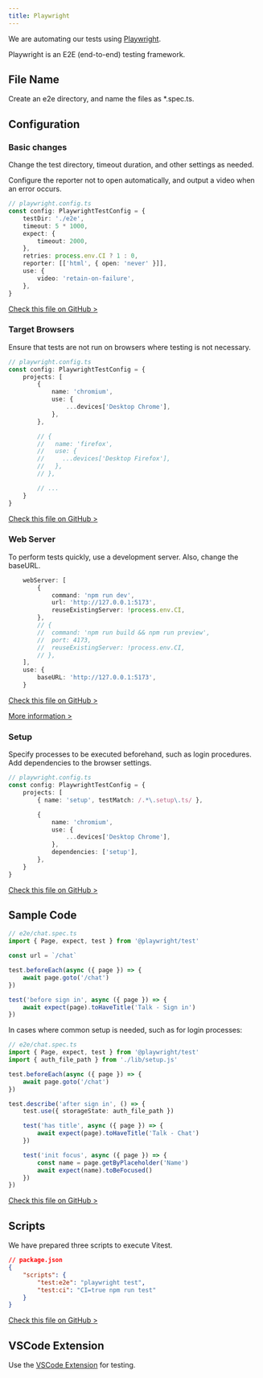 ```yaml
---
title: Playwright
---
```


We are automating our tests using [Playwright](https://playwright.dev/).

Playwright is an E2E (end-to-end) testing framework.

## File Name

Create an e2e directory, and name the files as \*.spec.ts.

## Configuration

### Basic changes

Change the test directory, timeout duration, and other settings as needed.

Configure the reporter not to open automatically, and output a video when an error occurs.

```ts
// playwright.config.ts
const config: PlaywrightTestConfig = {
	testDir: './e2e',
	timeout: 5 * 1000,
	expect: {
		timeout: 2000,
	},
	retries: process.env.CI ? 1 : 0,
	reporter: [['html', { open: 'never' }]],
	use: {
		video: 'retain-on-failure',
	},
}
```

[Check this file on GitHub >](https://github.com/sinProject-Inc/talk/blob/main/playwright.config.ts)

### Target Browsers

Ensure that tests are not run on browsers where testing is not necessary.

```ts
// playwright.config.ts
const config: PlaywrightTestConfig = {
	projects: [
		{
			name: 'chromium',
			use: {
				...devices['Desktop Chrome'],
			},
		},

		// {
		//   name: 'firefox',
		//   use: {
		//     ...devices['Desktop Firefox'],
		//   },
		// },

		// ...
	}
}
```

[Check this file on GitHub >](https://github.com/sinProject-Inc/talk/blob/main/playwright.config.ts)

### Web Server

To perform tests quickly, use a development server. Also, change the baseURL.

```ts
	webServer: [
		{
			command: 'npm run dev',
			url: 'http://127.0.0.1:5173',
			reuseExistingServer: !process.env.CI,
		},
		// {
		// 	command: 'npm run build && npm run preview',
		// 	port: 4173,
		// 	reuseExistingServer: !process.env.CI,
		// },
	],
	use: {
		baseURL: 'http://127.0.0.1:5173',
	}
```

[Check this file on GitHub >](https://github.com/sinProject-Inc/talk/blob/main/playwright.config.ts)

[More information >](https://playwright.dev/docs/test-webserver#adding-a-baseurl)

### Setup

Specify processes to be executed beforehand, such as login procedures. Add dependencies to the browser settings.

```ts
// playwright.config.ts
const config: PlaywrightTestConfig = {
	projects: [
		{ name: 'setup', testMatch: /.*\.setup\.ts/ },

		{
			name: 'chromium',
			use: {
				...devices['Desktop Chrome'],
			},
			dependencies: ['setup'],
		},
	}
}
```

[Check this file on GitHub >](https://github.com/sinProject-Inc/talk/blob/main/playwright.config.ts)

## Sample Code

```ts
// e2e/chat.spec.ts
import { Page, expect, test } from '@playwright/test'

const url = `/chat`

test.beforeEach(async ({ page }) => {
	await page.goto('/chat')
})

test('before sign in', async ({ page }) => {
	await expect(page).toHaveTitle('Talk - Sign in')
})
```

In cases where common setup is needed, such as for login processes:

```ts
// e2e/chat.spec.ts
import { Page, expect, test } from '@playwright/test'
import { auth_file_path } from './lib/setup.js'

test.beforeEach(async ({ page }) => {
	await page.goto('/chat')
})

test.describe('after sign in', () => {
	test.use({ storageState: auth_file_path })

	test('has title', async ({ page }) => {
		await expect(page).toHaveTitle('Talk - Chat')
	})

	test('init focus', async ({ page }) => {
		const name = page.getByPlaceholder('Name')
		await expect(name).toBeFocused()
	})
})
```

[Check this file on GitHub >](https://github.com/sinProject-Inc/talk/blob/main/e2e/chat.spec.ts)

## Scripts

We have prepared three scripts to execute Vitest.

```json
// package.json
{
	"scripts": {
		"test:e2e": "playwright test",
		"test:ci": "CI=true npm run test"
	}
}
```

[Check this file on GitHub >](https://github.com/sinProject-Inc/talk/blob/main/package.json)

## VSCode Extension

Use the [VSCode Extension](./vscode-extensions#testing) for testing.
